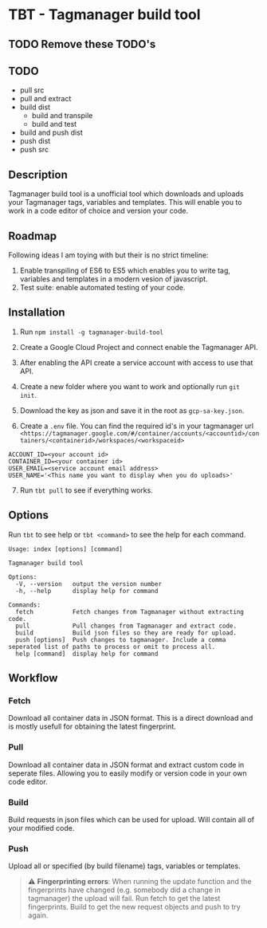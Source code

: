 # TBT - Tagmanager build tool

## TODO Remove these TODO's

## TODO

- pull src
- pull and extract
- build dist
  - build and transpile
  - build and test
- build and push dist
- push dist
- push src

## Description

Tagmanager build tool is a unofficial tool which downloads and uploads your Tagmanager tags, variables and templates.
This will enable you to work in a code editor of choice and version your code.

## Roadmap

Following ideas I am toying with but their is no strict timeline:

1. Enable transpiling of ES6 to ES5 which enables you to write tag, variables and templates in a modern vesion of javascript.
1. Test suite: enable automated testing of your code.

## Installation

1. Run `npm install -g tagmanager-build-tool`
1. Create a Google Cloud Project and connect enable the Tagmanager API.
1. After enabling the API create a service account with access to use that API.
1. Create a new folder where you want to work and optionally run `git init`.
1. Download the key as json and save it in the root as `gcp-sa-key.json`.

1. Create a `.env` file. You can find the required id's in your tagmanager url
`<https://tagmanager.google.com/#/container/accounts/<accountid>/containers/<containerid>/workspaces/<workspaceid>`

``` .env
ACCOUNT_ID=<your account id>
CONTAINER_ID=<your container id>
USER_EMAIL=<service account email address>
USER_NAME='<This name you want to display when you do uploads>'
```

7. Run `tbt pull` to see if everything works.

## Options

Run `tbt` to see help or `tbt <command>` to see the help for each command.

```
Usage: index [options] [command]

Tagmanager build tool

Options:
  -V, --version   output the version number
  -h, --help      display help for command

Commands:
  fetch           Fetch changes from Tagmanager without extracting code.
  pull            Pull changes from Tagmanager and extract code.
  build           Build json files so they are ready for upload.
  push [options]  Push changes to tagmanager. Include a comma seperated list of paths to process or omit to process all.
  help [command]  display help for command
```

## Workflow

### Fetch

Download all container data in JSON format. This is a direct download and is mostly usefull for obtaining the latest fingerprint.

### Pull

Download all container data in JSON format and extract custom code in seperate files. Allowing you to easily modify or version code in your own code editor.

### Build

Build requests in json files which can be used for upload. Will contain all of your modified code.

### Push

Upload all or specified (by build filename) tags, variables or templates.

> :warning: **Fingerprinting errors**: When running the update function and the fingerprints have changed (e.g. somebody did a change in tagmanager) the upload will fail. Run fetch to get the latest fingerprints. Build to get the new request objects and push to try again.
